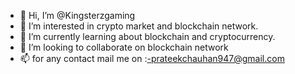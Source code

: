- 👋 Hi, I’m @Kingsterzgaming
- 👀 I’m interested in crypto market and blockchain network.
- 🌱 I’m currently learning about blockchain and cryptocurrency.
- 💞️ I’m looking to collaborate on blockchain network
- 📫 for any contact mail me on :-prateekchauhan947@gmail.com

<!---
Kingsterzgaming/Kingsterzgaming is a ✨ special ✨ repository because its `README.md` (this file) appears on your GitHub profile.
You can click the Preview link to take a look at your changes.
--->
